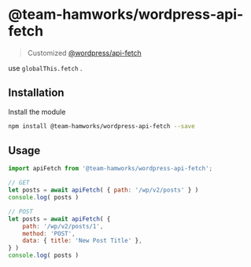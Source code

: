 # @team-hamworks/wordpress-api-fetch

> Customized [@wordpress/api-fetch](https://developer.wordpress.org/block-editor/packages/packages-api-fetch/) 

use `globalThis.fetch` .

## Installation

Install the module

```bash
npm install @team-hamworks/wordpress-api-fetch --save
```

## Usage

```js
import apiFetch from '@team-hamworks/wordpress-api-fetch';

// GET
let posts = await apiFetch( { path: '/wp/v2/posts' } )
console.log( posts )

// POST
let posts = await apiFetch( {
	path: '/wp/v2/posts/1',
	method: 'POST',
	data: { title: 'New Post Title' },
} )
console.log( posts )
```
